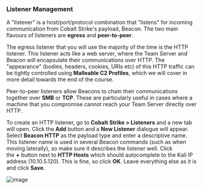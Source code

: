 ### Listener Management

A "listener" is a host/port/protocol combination that "listens" for incoming communication from Cobalt Strike's payload, Beacon. The two main flavours of listeners are **egress** and **peer-to-peer**.

The egress listener that you will use the majority of the time is the HTTP listener. This listener acts like a web server, where the Team Server and Beacon will encapsulate their communications over HTTP. The "appearance" (bodies, headers, cookies, URIs etc) of this HTTP traffic can be tightly controlled using **Malleable C2 Profiles**, which we will cover in more detail towards the end of the course.

Peer-to-peer listeners allow Beacons to chain their communications together over **SMB** or **TCP**. These are particularly useful in cases where a machine that you compromise cannot reach your Team Server directly over HTTP.

To create an HTTP listener, go to **Cobalt Strike > Listeners** and a new tab will open. Click the **Add** button and a **New Listener** dialogue will appear. Select **Beacon HTTP** as the payload type and enter a descriptive name. This listener name is used in several Beacon commands (such as when moving laterally), so make sure it describes the listener well. Click the **\+** button next to **HTTP Hosts** which should autocomplete to the Kali IP address (10.10.5.120). This is fine, so click **OK**. Leave everything else as it is and click **Save**.


![image](https://github.com/LeThanhkosogian/Learn-Cobalt-Strike/assets/97555997/ee972f30-fd82-4899-ba89-f70ab393dbf4)
